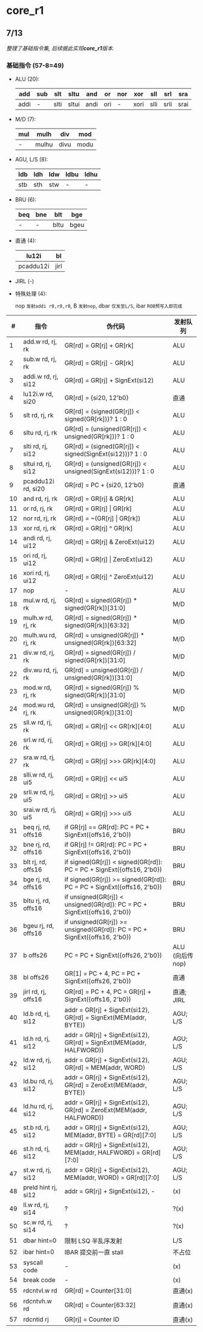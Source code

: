 # core_r1 #

## 7/13 ##

*整理了基础指令集, 后续据此实现**core_r1**版本.*

### 基础指令 (57-8=49) ###

- ALU (20):

    | add | sub | slt | sltu | and | or | nor | xor | sll | srl | sra |
    | - | - | - | - | - | - | - | - | - | - | - |
    |addi | - | slti | sltui | andi | ori | - | xori | slli | srli | srai |

- M/D (7):

    | mul | mulh | div | mod |
    | - | - | - | - |
    | - | mulhu | divu | modu |

- AGU, L/S (8):

    | ldb | ldh | ldw | ldbu | ldhu |
    | - | - | - | - | - |
    | stb | sth | stw | - | - |

- BRU (6):

    | beq | bne | blt | bge |
    | - | - | - | - |
    | - | - | bltu | bgeu |

- 直通 (4):

    | lu12i | bl |
    | - | - |
    | pcaddu12i | jirl |

- JIRL (-)

- 特殊处理 (4):
    
    nop `发射addi r0,r0,r0`, B `发射nop`, dbar `仅发至L/S`, ibar `ROB预写入即完成`

| # | 指令 | 伪代码 | 发射队列 |
| - | - | - | - |
| 1 | add.w rd, rj, rk | GR[rd] = GR[rj] + GR[rk] | ALU |
| 2 | sub.w rd, rj, rk | GR[rd] = GR[rj] - GR[rk] | ALU |
| 3 | addi.w rd, rj, si12 | GR[rd] = GR[rj] + SignExt(si12) | ALU |
| 4 | lu12i.w rd, si20 | GR[rd] = {si20, 12'b0} | 直通 |
| 5 | slt rd, rj, rk | GR[rd] = (signed(GR[rj]) < signed(GR[rk]))? 1 : 0 | ALU |
| 6 | sltu rd, rj, rk | GR[rd] = (unsigned(GR[rj]) < unsigned(GR[rk]))? 1 : 0 | ALU |
| 7 | slti rd, rj, si12 | GR[rd] = (signed(GR[rj]) < signed(SignExt(si12)))? 1 : 0 | ALU |
| 8 | sltui rd, rj, si12 | GR[rd] = (unsigned(GR[rj]) < unsigned(SignExt(si12)))? 1 : 0 | ALU |
| 9 | pcaddu12i rd, si20 | GR[rd] = PC + {si20, 12'b0} | 直通 |
| 10 | and rd, rj, rk | GR[rd] = GR[rj] & GR[rk] | ALU |
| 11 | or rd, rj, rk | GR[rd] = GR[rj] \| GR[rk] | ALU |
| 12 | nor rd, rj, rk | GR[rd] = ~(GR[rj] \| GR[rk]) | ALU |
| 13 | xor rd, rj, rk | GR[rd] = GR[rj] ^ GR[rk] | ALU |
| 14 | andi rd, rj, ui12 | GR[rd] = GR[rj] & ZeroExt(ui12) | ALU |
| 15 | ori rd, rj, ui12 | GR[rd] = GR[rj] \| ZeroExt(ui12) | ALU |
| 16 | xori rd, rj, ui12 | GR[rd] = GR[rj] ^ ZeroExt(ui12) | ALU |
| 17 | nop | -  | ALU |
| 18 | mul.w rd, rj, rk | GR[rd] = signed(GR[rj]) * signed(GR[rk])[31:0] | M/D |
| 19 | mulh.w rd, rj, rk | GR[rd] = signed(GR[rj]) * signed(GR[rk])[63:32] | M/D |
| 20 | mulh.wu rd, rj, rk | GR[rd] = unsigned(GR[rj]) * unsigned(GR[rk])[63:32] | M/D |
| 21 | div.w rd, rj, rk | GR[rd] = signed(GR[rj]) / signed(GR[rk])[31:0] | M/D |
| 22 | div.wu rd, rj, rk | GR[rd] = unsigned(GR[rj]) / unsigned(GR[rk])[31:0] | M/D |
| 23 | mod.w rd, rj, rk | GR[rd] = signed(GR[rj]) % signed(GR[rk])[31:0] | M/D |
| 24 | mod.wu rd, rj, rk | GR[rd] = unsigned(GR[rj]) % unsigned(GR[rk])[31:0] | M/D |
| 25 | sll.w rd, rj, rk | GR[rd] = GR[rj] << GR[rk][4:0] | ALU |
| 26 | srl.w rd, rj, rk | GR[rd] = GR[rj] >> GR[rk][4:0] | ALU |
| 27 | sra.w rd, rj, rk | GR[rd] = GR[rj] >>> GR[rk][4:0] | ALU |
| 28 | slli.w rd, rj, ui5 | GR[rd] = GR[rj] << ui5 | ALU |
| 29 | srli.w rd, rj, ui5 | GR[rd] = GR[rj] >> ui5 | ALU |
| 30 | srai.w rd, rj, ui5 | GR[rd] = GR[rj] >>> ui5 | ALU |
| 31 | beq rj, rd, offs16 | if GR[rj] == GR[rd]: PC = PC + SignExt({offs16, 2'b0}) | BRU |
| 32 | bne rj, rd, offs16 | if GR[rj] != GR[rd]: PC = PC + SignExt({offs16, 2'b0}) | BRU |
| 33 | blt rj, rd, offs16 | if signed(GR[rj]) < signed(GR[rd]): PC = PC + SignExt({offs16, 2'b0}) | BRU |
| 34 | bge rj, rd, offs16 | if signed(GR[rj]) >= signed(GR[rd]): PC = PC + SignExt({offs16, 2'b0}) | BRU |
| 35 | bltu rj, rd, offs16 | if unsigned(GR[rj]) < unsigned(GR[rd]): PC = PC + SignExt({offs16, 2'b0}) | BRU |
| 36 | bgeu rj, rd, offs16 | if unsigned(GR[rj]) >= unsigned(GR[rd]): PC = PC + SignExt({offs16, 2'b0}) | BRU |
| 37 | b offs26 | PC = PC + SignExt({offs26, 2'b0}) | ALU (向后传nop) |
| 38 | bl offs26 | GR[1] = PC + 4, PC = PC + SignExt({offs26, 2'b0}) | 直通 |
| 39 | jirl rd, rj, offs16 | GR[rd] = PC + 4, PC = GR[rj] + SignExt({offs16, 2'b0}) | 直通; JIRL |
| 40 | ld.b rd, rj, si12 | addr = GR[rj] + SignExt(si12), GR[rd] = SignExt(MEM(addr, BYTE)) | AGU; L/S |
| 41 | ld.h rd, rj, si12 | addr = GR[rj] + SignExt(si12), GR[rd] = SignExt(MEM(addr, HALFWORD)) | AGU; L/S |
| 42 | ld.w rd, rj, si12 | addr = GR[rj] + SignExt(si12), GR[rd] = MEM(addr, WORD) | AGU; L/S |
| 43 | ld.bu rd, rj, si12 | addr = GR[rj] + SignExt(si12), GR[rd] = ZeroExt(MEM(addr, BYTE)) | AGU; L/S |
| 44 | ld.hu rd, rj, si12 | addr = GR[rj] + SignExt(si12), GR[rd] = ZeroExt(MEM(addr, HALFWORD)) | AGU; L/S |
| 45 | st.b rd, rj, si12 | addr = GR[rj] + SignExt(si12), MEM(addr, BYTE) = GR[rd][7:0] | AGU; L/S |
| 46 | st.h rd, rj, si12 | addr = GR[rj] + SignExt(si12), MEM(addr, HALFWORD) = GR[rd][7:0] | AGU; L/S |
| 47 | st.w rd, rj, si12 | addr = GR[rj] + SignExt(si12), MEM(addr, WORD) = GR[rd][7:0] | AGU; L/S |
| 48 | preld hint rj, si12 | addr = GR[rj] + SignExt(si12), - | (x) |
| 49 | ll.w rd, rj, si14 | ? | ?(x) |
| 50 | sc.w rd, rj, si14 | ? | ?(x) |
| 51 | dbar hint=0 | 限制 LSQ 半乱序发射 | L/S |
| 52 | ibar hint=0 | IBAR 提交前一直 stall | 不占位 |
| 53 | syscall code | - | (x) |
| 54 | break code | - | (x) |
| 55 | rdcntvl.w rd | GR[rd] = Counter[31:0] | 直通(x) |
| 56 | rdcntvh.w rd | GR[rd] = Counter[63:32] | 直通(x) |
| 57 | rdcntid rj | GR[rj] = Counter ID | 直通(x) |